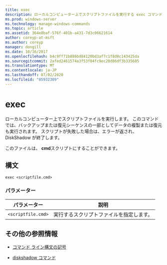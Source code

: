 ```yaml
---
title: exec
description: ローカルコンピューター上でスクリプトファイルを実行する exec コマンドの参照記事です。
ms.prod: windows-server
ms.technology: manage-windows-commands
ms.topic: article
ms.assetid: 364e8baf-576f-401b-a431-7d3c06621614
author: coreyp-at-msft
ms.author: coreyp
manager: dongill
ms.date: 10/16/2017
ms.openlocfilehash: b4c9ff71b886bd84120bd3af7c1f8d8c143425da
ms.sourcegitcommit: 2afed2461574a3f53f84fc9ec28d86df3b335685
ms.translationtype: MT
ms.contentlocale: ja-JP
ms.lasthandoff: 07/02/2020
ms.locfileid: "85932309"
---
```

# <a name="exec"></a>exec

ローカルコンピューター上でスクリプトファイルを実行します。 このコマンドでは、バックアップまたは復元シーケンスの一部としてデータの複製または復元も実行されます。 スクリプトが失敗した場合は、エラーが返され、DiskShadow が終了します。

このファイルは、 **cmd**スクリプトにすることができます。

## <a name="syntax"></a>構文

```
exec <scriptfile.cmd>
```

### <a name="parameters"></a>パラメーター

| パラメーター | 説明 |
| --------- | ----------- |
| `<scriptfile.cmd>` | 実行するスクリプトファイルを指定します。 |

## <a name="additional-references"></a>その他の参照情報

- [コマンド ライン構文の記号](command-line-syntax-key.md)

- [diskshadow コマンド](diskshadow.md)
